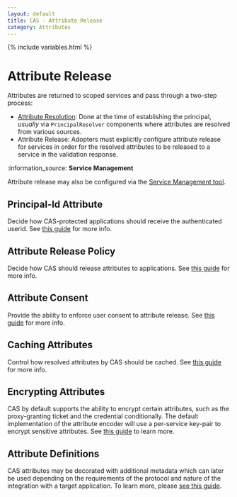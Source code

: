 ```yaml
---
layout: default
title: CAS - Attribute Release
category: Attributes
---
```


{% include variables.html %}

# Attribute Release

Attributes are returned to scoped services and pass through a two-step process:

* [Attribute Resolution](Attribute-Resolution.html): Done at the time of establishing the principal, *usually* via `PrincipalResolver` components where attributes are resolved from various sources.
* Attribute Release: Adopters must explicitly configure attribute release for services in order for the resolved attributes to be released to a service in the validation response.

<div class="alert alert-info">:information_source: <strong>Service Management</strong><p>Attribute release may also be configured via the
<a href="../services/Service-Management.html">Service Management tool</a>.</p></div>

## Principal-Id Attribute

Decide how CAS-protected applications should receive the authenticated userid. 
See [this guide](Attribute-Release-PrincipalId.html) for more info.

## Attribute Release Policy

Decide how CAS should release attributes to applications.
See [this guide](Attribute-Release-Policies.html) for more info.

## Attribute Consent

Provide the ability to enforce user consent to attribute release.
See [this guide](Attribute-Release-Consent.html) for more info.

## Caching Attributes

Control how resolved attributes by CAS should be cached.
See [this guide](Attribute-Release-Caching.html) for more info.

## Encrypting Attributes

CAS by default supports the ability to encrypt certain attributes, such as the proxy-granting 
ticket and the credential conditionally. The default implementation of the attribute encoder 
will use a per-service key-pair to encrypt sensitive attributes. 
See [this guide](../services/Service-Management.html) to learn more.

## Attribute Definitions

CAS attributes may be decorated with additional metadata which can later be used depending on the 
requirements of the protocol and nature of the integration with a target application. To learn 
more, please [see this guide](Attribute-Definitions.html).
